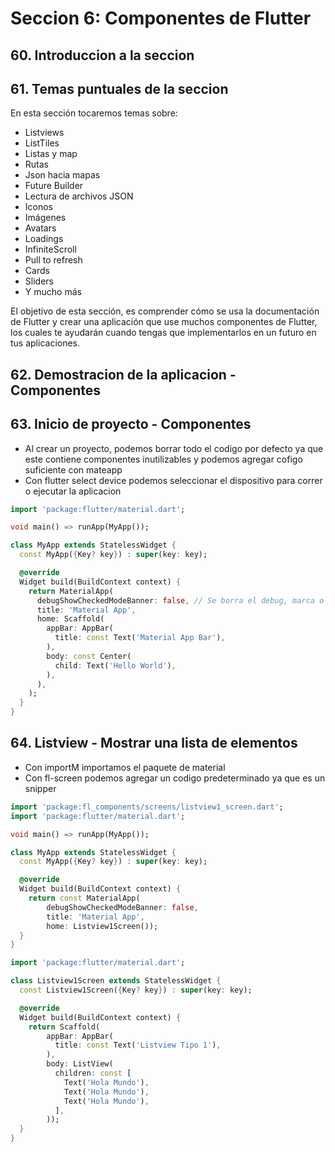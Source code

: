 # Seccion 6: Componentes de Flutter
## 60. Introduccion a la seccion
## 61. Temas puntuales de la seccion

En esta sección tocaremos temas sobre:
- Listviews
- ListTiles
- Listas y map
- Rutas
- Json hacia mapas
- Future Builder
- Lectura de archivos JSON
- Iconos
- Imágenes
- Avatars
- Loadings
- InfiniteScroll
- Pull to refresh
- Cards
- Sliders
- Y mucho más

El objetivo de esta sección, es comprender cómo se usa la documentación de Flutter y crear una aplicación que use muchos componentes de Flutter, los cuales te ayudarán cuando tengas que implementarlos en un futuro en tus aplicaciones.

## 62. Demostracion de la aplicacion - Componentes
## 63. Inicio de proyecto - Componentes
- Al crear un proyecto, podemos borrar todo el codigo por defecto ya que este contiene componentes inutilizables y podemos agregar cofigo suficiente con mateapp
- Con flutter select device podemos seleccionar el dispositivo para correr o ejecutar la aplicacion
```dart
import 'package:flutter/material.dart';

void main() => runApp(MyApp());

class MyApp extends StatelessWidget {
  const MyApp({Key? key}) : super(key: key);

  @override
  Widget build(BuildContext context) {
    return MaterialApp(
      debugShowCheckedModeBanner: false, // Se borra el debug, marca o etiqueta que aparece en la esquina del celular
      title: 'Material App',
      home: Scaffold(
        appBar: AppBar(
          title: const Text('Material App Bar'),
        ),
        body: const Center(
          child: Text('Hello World'),
        ),
      ),
    );
  }
}
```
## 64. Listview - Mostrar una lista de elementos
- Con importM importamos el paquete de material
- Con fl-screen podemos agregar un codigo predeterminado ya que es un snipper

```dart
import 'package:fl_components/screens/listview1_screen.dart';
import 'package:flutter/material.dart';

void main() => runApp(MyApp());

class MyApp extends StatelessWidget {
  const MyApp({Key? key}) : super(key: key);

  @override
  Widget build(BuildContext context) {
    return const MaterialApp(
        debugShowCheckedModeBanner: false,
        title: 'Material App',
        home: Listview1Screen());
  }
}
```

```dart
import 'package:flutter/material.dart';

class Listview1Screen extends StatelessWidget {
  const Listview1Screen({Key? key}) : super(key: key);

  @override
  Widget build(BuildContext context) {
    return Scaffold(
        appBar: AppBar(
          title: const Text('Listview Tipo 1'),
        ),
        body: ListView(
          children: const [
            Text('Hola Mundo'),
            Text('Hola Mundo'),
            Text('Hola Mundo'),
          ],
        ));
  }
}
```